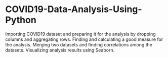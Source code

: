 # COVID19-Data-Analysis-Using-Python
Importing COVID19 dataset and preparing it for the analysis by dropping columns and aggregating rows.
Finding and calculating a good measure for the analysis.
Merging two datasets and finding correlations among the datasets.
Visualizing analysis results using Seaborn.

